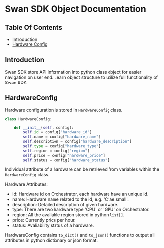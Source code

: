# Swan SDK Object Documentation

## Table Of Contents
- [Introduction](#introduction)
- [Hardware Config](#hardwareconfig)

## Introduction

Swan SDK store API information into python class object for easier navigation on user end. Learn object structure to utilize full functionality of Swan SDK

## HardwareConfig

Hardware configuration is stored in `HardwareConfig` class.

```python
class HardwareConfig:

    def __init__(self, config):
        self.id = config["hardware_id"]
        self.name = config["hardware_name"]
        self.description = config["hardware_description"]
        self.type = config["hardware_type"]
        self.region = config["region"]
        self.price = config["hardware_price"]
        self.status = config["hardware_status"]
```

Individual attribute of a hardware can be retrieved from variables within the `HardwareConfig` class.

Hardware Attributes:
- id: Hardware id on Orchestrator, each hardware have an unique id.
- name: Hardware name related to the id, e.g. 'C1ae.small'.
- description: Detailed description of given hardware. 
- type: There are two hardware type 'CPU' or 'GPU' on Orchestrator.
- region: All the avaliable region stored in python `list[]`.
- price: Currently price per hour.
- status: Avaliability status of a hardware. 

HardwareConfig contains `to_dict()` and `to_json()` functions to output all attributes in python dictionary or json format.